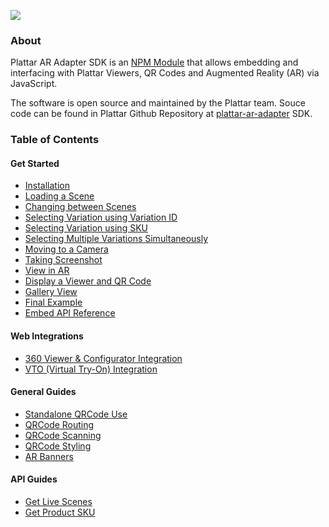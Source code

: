 ![](//s3.amazonaws.com/user-content.stoplight.io/17760/1598239953147)

### About

Plattar AR Adapter SDK is an [NPM Module](https://www.npmjs.com/package/@plattar/plattar-ar-adapter) that allows embedding and interfacing with Plattar Viewers, QR Codes and Augmented Reality (AR) via JavaScript.

The software is open source and maintained by the Plattar team. Souce code can be found in Plattar Github Repository at [plattar-ar-adapter](https://github.com/Plattar/plattar-ar-adapter) SDK.

### Table of Contents

#### Get Started
- [Installation](installation/installation.md)
- [Loading a Scene](installation/loading-scene.md)
- [Changing between Scenes](installation/changing-scene.md)
- [Selecting Variation using Variation ID](installation/selecting-variation-id.md)
- [Selecting Variation using SKU](installation/selecting-variation-sku.md)
- [Selecting Multiple Variations Simultaneously](installation/selecting-variation-multiple.md)
- [Moving to a Camera](installation/selecting-camera.md)
- [Taking Screenshot](installation/screenshot.md)
- [View in AR](installation/view-ar.md)
- [Display a Viewer and QR Code](installation/maintain-viewer-and-qr.md)
- [Gallery View](installation/adding-gallery.md)
- [Final Example](installation/final-example.md)
- [Embed API Reference](installation/api-reference.md)

#### Web Integrations

- [360 Viewer & Configurator Integration](integrations/configurator-integration.md)
- [VTO (Virtual Try-On) Integration](integrations/vto-integration.md)

#### General Guides

<!-- - [Default AR Button](guides/default-ar-button.md) -->
- [Standalone QRCode Use](guides/qrcode-use.md)
- [QRCode Routing](guides/qrcode-routing.md)
- [QRCode Scanning](guides/qrcode-scanning.md)
- [QRCode Styling](guides/qrcode-styling.md)
- [AR Banners](guides/ar-banners.md)

#### API Guides

- [Get Live Scenes](guides/get-live-scene.md)
- [Get Product SKU](guides/get-product-sku.md)